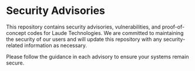 # Security Advisories

This repository contains security advisories, vulnerabilities, and proof-of-concept codes for Laude Technologies. We are committed to maintaining the security of our users and will update this repository with any security-related information as necessary.

Please follow the guidance in each advisory to ensure your systems remain secure.
